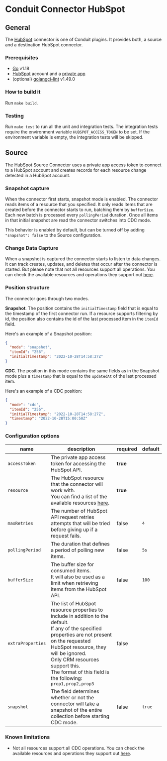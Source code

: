 # Conduit Connector HubSpot

## General

The [HubSpot](https://hubspot.com/) connector is one of Conduit plugins. It provides both, a source and a destination HubSpot connector.

### Prerequisites

- [Go](https://go.dev/) v1.18
- [HubSpot](https://www.hubspot.com/) account and a [private app](https://developers.hubspot.com/docs/api/private-apps)
- (optional) [golangci-lint](https://github.com/golangci/golangci-lint) v1.49.0

### How to build it

Run `make build`.

### Testing

Run `make test` to run all the unit and integration tests. The integration tests require the environment variable `HUBSPOT_ACCESS_TOKEN` to be set. If the environment variable is empty, the integration tests will be skipped.

## Source

The HubSpot Source Connector uses a private app access token to connect to a HubSpot account and creates records for each resource change detected in a HubSpot account.

### Snapshot capture

When the connector first starts, snapshot mode is enabled. The connector reads items of a resource that you specified. It only reads items that are created before the connector starts to run, batching them by `bufferSize`. Each new batch is processed every `pollingPeriod` duration. Once all items in that initial snapshot are read the connector switches into CDC mode.

This behavior is enabled by default, but can be turned off by adding `"snapshot": false` to the Source configuration.

### Change Data Capture

When a snapshot is captured the connector starts to listen to data changes. It can track creates, updates, and deletes that occur after the connector is started. But please note that not all resources support all operations. You can check the available resources and operations they support out [here](docs/resources.md).

### Position structure

The connector goes through two modes.

**Snapshot**. The position contains the `initialTimestamp` field that is equal to the timestamp of the first connector run. If a resource supports filtering by id, the position also contains the id of the last processed item in the `itemId` field.

Here's an example of a Snapshot position:

```json
{
  "mode": "snapshot",
  "itemId": "256",
  "initialTimestamp": "2022-10-28T14:58:27Z"
}
```

**CDC**. The position in this mode contains the same fields as in the Snapshot mode plus a `timestamp` that is equal to the `updatedAt` of the last processed item.

Here's an example of a CDC position:

```json
{
  "mode": "cdc",
  "itemId": "256",
  "initialTimestamp": "2022-10-28T14:58:27Z",
  "timestamp": "2022-10-28T15:00:50Z"
}
```

### Configuration options

| name              | description                                                                                                                                                                                                                                                                                               | required | default |
| ----------------- | --------------------------------------------------------------------------------------------------------------------------------------------------------------------------------------------------------------------------------------------------------------------------------------------------------- | -------- | ------- |
| `accessToken`     | The private app access token for accessing the HubSpot API.                                                                                                                                                                                                                                               | **true** |         |
| `resource`        | The HubSpot resource that the connector will work with.<br />You can find a list of the available resources [here](docs/resources.md).                                                                                                                                                                    | **true** |         |
| `maxRetries`      | The number of HubSpot API request retries attempts that will be tried before giving up if a request fails.                                                                                                                                                                                                | false    | `4`     |
| `pollingPeriod`   | The duration that defines a period of polling new items.                                                                                                                                                                                                                                                  | false    | `5s`    |
| `bufferSize`      | The buffer size for consumed items.<br />It will also be used as a limit when retrieving items from the HubSpot API.                                                                                                                                                                                      | false    | `100`   |
| `extraProperties` | The list of HubSpot resource properties to include in addition to the default.<br />If any of the specified properties are not present on the requested HubSpot resource, they will be ignored.<br />Only CRM resources support this.<br />The format of this field is the following: `prop1,prop2,prop3` | false    |         |
| `snapshot`        | The field determines whether or not the connector will take a snapshot of the entire collection before starting CDC mode.                                                                                                                                                                                 | false    | `true`  |

### Known limitations

- Not all resources support all CDC operations. You can check the available resources and operations they support out [here](docs/resources.md).
